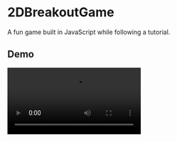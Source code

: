# 2DBreakoutGame
A fun game built in JavaScript while following a tutorial.

## Demo 
![demo](2DBreakoutGame.wmv)


